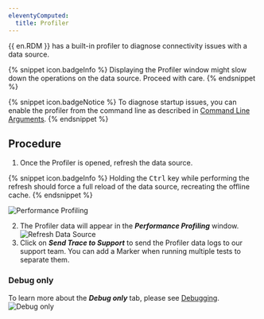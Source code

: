 ```yaml
---
eleventyComputed:
  title: Profiler
---
```

{{ en.RDM }} has a built-in profiler to diagnose connectivity issues with a data source. 

{% snippet icon.badgeInfo %} 
Displaying the Profiler window might slow down the operations on the data source. Proceed with care. 
{% endsnippet %}
 
{% snippet icon.badgeNotice %} 
To diagnose startup issues, you can enable the profiler from the command line as described in [Command Line Arguments](/kb/remote-desktop-manager/how-to-articles/command-line-arguments/#usage-remotedesktopmanagerexe-parameters). 
{% endsnippet %}
 
## Procedure 

1. Once the Profiler is opened, refresh the data source. 

{% snippet icon.badgeInfo %} 
Holding the <kbd>Ctrl</kbd> key while performing the refresh should force a full reload of the data source, recreating the offline cache. 
{% endsnippet %}
 
![Performance Profiling](https://webdevolutions.azureedge.net/docs/en/rdm/windows/clip10442.png) 

2. The Profiler data will appear in the ***Performance Profiling*** window.  
![Refresh Data Source](https://webdevolutions.azureedge.net/docs/en/rdm/windows/clip10438.png) 
1. Click on ***Send Trace to Support*** to send the Profiler data logs to our support team. You can add a Marker when running multiple tests to separate them. 

### Debug only 

To learn more about the ***Debug only*** tab, please see [Debugging](/kb/remote-desktop-manager/troubleshooting-articles/debugging/).  
![Debug only](https://webdevolutions.azureedge.net/docs/en/rdm/windows/clip10443.png)
